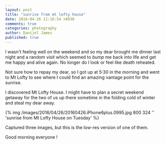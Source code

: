 ```yaml
---
layout: post
title: "sunrise from mt lofty house"
date: 2016-04-26 11:16:54 +0930
comments: true
categories: photography
author: Danijel James
published: true
---
```

I wasn't feeling well on the weekend and so my dear brought me dinner last night and a random visit which seemed to _bump_ me back into life and get me happy and alive again. No longer do I look or feel like death reheated.

Not sure how to repay my dear, so I got up at 5:30 in the morning and went to Mt Lofty to see where I could find an amazing vantage point for the sunrise.

I discovered Mt Lofty House. I might have to plan a secret weekend getaway for the two of us up there sometime in the folding cold of winter and steal my dear away.

{% img /images/2016/04/26/20160426.iPhone6plus.0995.jpg 800 324 '' 'sunrise from Mt Lofty House on Tuesday' %}

Captured three images, but this is the low-res version of one of them.

Good morning everyone !